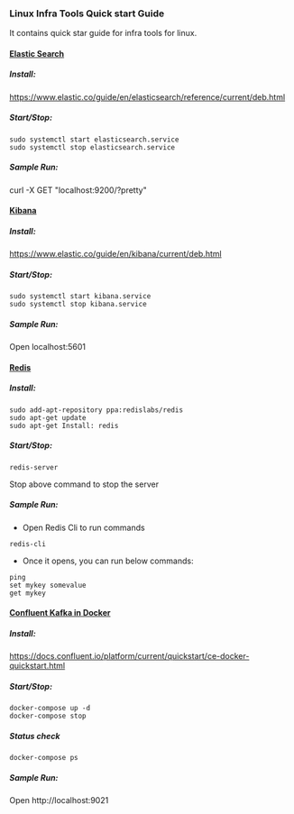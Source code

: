 ### Linux Infra Tools Quick start Guide
It contains quick star guide for infra tools for linux.

#### <ins>Elastic Search</ins>
##### Install:
https://www.elastic.co/guide/en/elasticsearch/reference/current/deb.html

##### Start/Stop:
````
sudo systemctl start elasticsearch.service
sudo systemctl stop elasticsearch.service
````

##### Sample Run:
curl -X GET "localhost:9200/?pretty"

#### <ins>Kibana</ins>
##### Install:
https://www.elastic.co/guide/en/kibana/current/deb.html

##### Start/Stop:
````
sudo systemctl start kibana.service
sudo systemctl stop kibana.service
````

##### Sample Run:
Open localhost:5601

#### <ins>Redis</ins>
##### Install:
````
sudo add-apt-repository ppa:redislabs/redis
sudo apt-get update
sudo apt-get Install: redis
````

##### Start/Stop:
````
redis-server
````
Stop above command to stop the server

##### Sample Run:
- Open Redis Cli to run commands
````
redis-cli
````
- Once it opens, you can run below commands:
````
ping
set mykey somevalue
get mykey
````

#### <ins>Confluent Kafka in Docker</ins>
##### Install:
https://docs.confluent.io/platform/current/quickstart/ce-docker-quickstart.html

##### Start/Stop:
````
docker-compose up -d
docker-compose stop
````

##### Status check
````
docker-compose ps
````

##### Sample Run:
Open http://localhost:9021